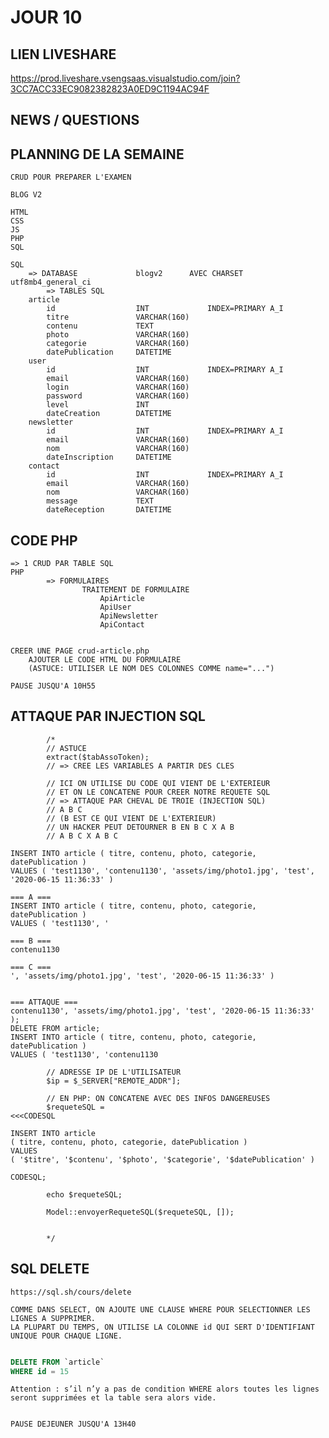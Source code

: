 # JOUR 10

## LIEN LIVESHARE

https://prod.liveshare.vsengsaas.visualstudio.com/join?3CC7ACC33EC9082382823A0ED9C1194AC94F


## NEWS / QUESTIONS


## PLANNING DE LA SEMAINE

    CRUD POUR PREPARER L'EXAMEN

    BLOG V2

    HTML
    CSS
    JS
    PHP
    SQL

    SQL
        => DATABASE             blogv2      AVEC CHARSET utf8mb4_general_ci
            => TABLES SQL
        article
            id                  INT             INDEX=PRIMARY A_I
            titre               VARCHAR(160)
            contenu             TEXT
            photo               VARCHAR(160)
            categorie           VARCHAR(160)
            datePublication     DATETIME
        user
            id                  INT             INDEX=PRIMARY A_I
            email               VARCHAR(160)
            login               VARCHAR(160)
            password            VARCHAR(160)
            level               INT
            dateCreation        DATETIME
        newsletter
            id                  INT             INDEX=PRIMARY A_I
            email               VARCHAR(160)
            nom                 VARCHAR(160)
            dateInscription     DATETIME
        contact
            id                  INT             INDEX=PRIMARY A_I
            email               VARCHAR(160)
            nom                 VARCHAR(160)
            message             TEXT
            dateReception       DATETIME



## CODE PHP

    => 1 CRUD PAR TABLE SQL
    PHP
            => FORMULAIRES
                    TRAITEMENT DE FORMULAIRE
                        ApiArticle
                        ApiUser
                        ApiNewsletter
                        ApiContact


    CREER UNE PAGE crud-article.php
        AJOUTER LE CODE HTML DU FORMULAIRE
        (ASTUCE: UTILISER LE NOM DES COLONNES COMME name="...")

    PAUSE JUSQU'A 10H55

## ATTAQUE PAR INJECTION SQL

            /*
            // ASTUCE
            extract($tabAssoToken);
            // => CREE LES VARIABLES A PARTIR DES CLES

            // ICI ON UTILISE DU CODE QUI VIENT DE L'EXTERIEUR
            // ET ON LE CONCATENE POUR CREER NOTRE REQUETE SQL
            // => ATTAQUE PAR CHEVAL DE TROIE (INJECTION SQL)
            // A B C
            // (B EST CE QUI VIENT DE L'EXTERIEUR)
            // UN HACKER PEUT DETOURNER B EN B C X A B
            // A B C X A B C

    INSERT INTO article ( titre, contenu, photo, categorie, datePublication ) 
    VALUES ( 'test1130', 'contenu1130', 'assets/img/photo1.jpg', 'test', '2020-06-15 11:36:33' )

    === A ===
    INSERT INTO article ( titre, contenu, photo, categorie, datePublication ) 
    VALUES ( 'test1130', '

    === B ===
    contenu1130

    === C ===
    ', 'assets/img/photo1.jpg', 'test', '2020-06-15 11:36:33' )


    === ATTAQUE ===
    contenu1130', 'assets/img/photo1.jpg', 'test', '2020-06-15 11:36:33' );
    DELETE FROM article;
    INSERT INTO article ( titre, contenu, photo, categorie, datePublication ) 
    VALUES ( 'test1130', 'contenu1130

            // ADRESSE IP DE L'UTILISATEUR
            $ip = $_SERVER["REMOTE_ADDR"];

            // EN PHP: ON CONCATENE AVEC DES INFOS DANGEREUSES
            $requeteSQL =
    <<<CODESQL

    INSERT INTO article
    ( titre, contenu, photo, categorie, datePublication )
    VALUES
    ( '$titre', '$contenu', '$photo', '$categorie', '$datePublication' )

    CODESQL;
            
            echo $requeteSQL;

            Model::envoyerRequeteSQL($requeteSQL, []);


            */


## SQL DELETE

    https://sql.sh/cours/delete

    COMME DANS SELECT, ON AJOUTE UNE CLAUSE WHERE POUR SELECTIONNER LES LIGNES A SUPPRIMER.
    LA PLUPART DU TEMPS, ON UTILISE LA COLONNE id QUI SERT D'IDENTIFIANT UNIQUE POUR CHAQUE LIGNE.

```sql

DELETE FROM `article`
WHERE id = 15

```

    Attention : s’il n’y a pas de condition WHERE alors toutes les lignes seront supprimées et la table sera alors vide.


    PAUSE DEJEUNER JUSQU'A 13H40

